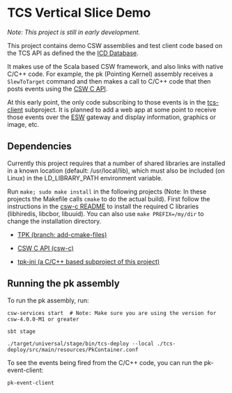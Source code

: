 # TCS Vertical Slice Demo

*Note: This project is still in early development.*

This project contains demo CSW assemblies and test client code based on the TCS API
as defined the the [ICD Database](https://github.com/tmtsoftware/icd).

It makes use of the Scala based CSW framework, and also links with native C/C++ code.
For example, the pk (Pointing Kernel) assembly receives a `SlewToTarget` command and then
makes a call to C/C++ code that then posts events using the [CSW C API](https://github.com/tmtsoftware/csw-c).

At this early point, the only code subscribing to those events is in the [tcs-client](tcs-client) subproject.
It is planned to add a web app at some point to receive those events over the [ESW](https://github.com/tmtsoftware/esw) gateway
and display information, graphics or image, etc.

## Dependencies

Currently this project requires that a number of shared libraries are installed in a known location (default: /usr/local/lib),
which must also be included (on Linux) in the LD_LIBRARY_PATH environment variable.

Run `make; sudo make install` in the following projects (Note: In these projects the Makefile calls `cmake` to do the actual build).
First follow the instructions in the [csw-c README](https://github.com/tmtsoftware/csw-c) to install the required C libraries (libhiredis, libcbor, libuuid). You can also use `make PREFIX=/my/dir` to change the installation directory.

* [TPK (branch: add-cmake-files)](https://github.com/tmtsoftware/TPK/tree/add-cmake-files)

* [CSW C API (csw-c)](https://github.com/tmtsoftware/csw-c)

* [tpk-jni (a C/C++ based subproject of this project)](tpk-jni)

## Running the pk assembly

To run the pk assembly, run: 
    
    csw-services start  # Note: Make sure you are using the version for csw-4.0.0-M1 or greater

    sbt stage

    ./target/universal/stage/bin/tcs-deploy --local ./tcs-deploy/src/main/resources/PkContainer.conf

To see the events being fired from the C/C++ code, you can run the pk-event-client:

    pk-event-client



    
